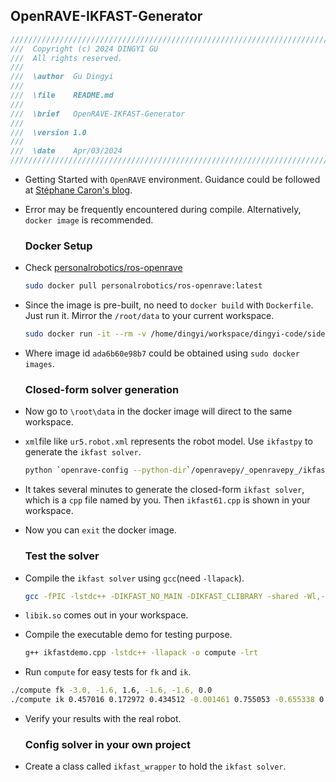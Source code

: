 ## OpenRAVE-IKFAST-Generator

```cpp
//////////////////////////////////////////////////////////////////////////
///  Copyright (c) 2024 DINGYI GU
///  All rights reserved.
///
///  \author  Gu Dingyi
///
///  \file    README.md
///
///  \brief   OpenRAVE-IKFAST-Generator
///
///  \version 1.0
///
///  \date    Apr/03/2024
//////////////////////////////////////////////////////////////////////////
```

- Getting Started with `OpenRAVE` environment. Guidance could be followed at [Stéphane Caron's blog](https://scaron.info/robotics/getting-started-with-openrave.html).

- Error may be frequently encountered during compile. Alternatively, `docker image` is recommended.
  
  ### Docker Setup

- Check [personalrobotics/ros-openrave](https://hub.docker.com/r/personalrobotics/ros-openrave/tags)
  
  ```bash
  sudo docker pull personalrobotics/ros-openrave:latest
  ```

- Since the image is pre-built, no need to `docker build` with `Dockerfile`. Just run it. Mirror the `/root/data` to your current workspace.
  
  ```bash
  sudo docker run -it --rm -v /home/dingyi/workspace/dingyi-code/side-project/openrave-test:/root/data --network host ada6b60e98b7 bash
  ```

- Where image id `ada6b60e98b7` could be obtained using `sudo docker images`.
  
  ### Closed-form solver generation

- Now go to `\root\data` in the docker image will direct to the same workspace.

- `xml`file like `ur5.robot.xml` represents the robot model. Use `ikfastpy` to generate the `ikfast solver`.
  
  ```bash
  python `openrave-config --python-dir`/openravepy/_openravepy_/ikfast.py --robot=ur5.robot.xml --iktype=transform6d --baselink=0 --eelink=6 --savefile=ikfast61.cpp --maxcasedepth 1
  ```

- It takes several minutes to generate the closed-form `ikfast solver`, which is a `cpp` file named by you. Then `ikfast61.cpp` is shown in your workspace.

- Now you can `exit` the docker image.
  
  ### Test the solver

- Compile the `ikfast solver` using `gcc`(need `-llapack`).
  
  ```bash
  gcc -fPIC -lstdc++ -DIKFAST_NO_MAIN -DIKFAST_CLIBRARY -shared -Wl,-soname,libik.so -o libik.so ikfast61.cpp
  ```

- `libik.so` comes out in your workspace.

- Compile the executable demo for testing purpose.
  
  ```bash
  g++ ikfastdemo.cpp -lstdc++ -llapack -o compute -lrt
  ```

- Run `compute` for easy tests for `fk` and `ik`.

```bash
./compute fk -3.0, -1.6, 1.6, -1.6, -1.6, 0.0
./compute ik 0.457016 0.172972 0.434512 -0.001461 0.755053 -0.655338 0.020595
```

- Verify your results with the real robot.
  
  ### Config solver in your own project
- Create a class called `ikfast_wrapper` to hold the `ikfast solver`.
